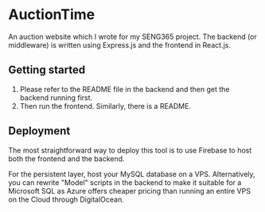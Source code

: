# AuctionTime

An auction website which I wrote for my SENG365 project. The backend (or middleware) is written using Express.js and the frontend in React.js.


## Getting started
1. Please refer to the README file in the backend and then get the backend running first.
2. Then run the frontend. Similarly, there is a README.

## Deployment
The most straightforward way to deploy this tool is to use Firebase to host both the frontend and the backend.

For the persistent layer, host your MySQL database on a VPS. Alternatively, you can rewrite "Model" scripts in the backend to make it suitable for a Microsoft SQL as Azure offers cheaper pricing than running an entire VPS on the Cloud through DigitalOcean.